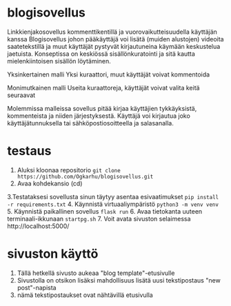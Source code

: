 # blogisovellus
Linkkienjakosovellus kommenttikentillä ja vuorovaikutteisuudella käyttäjän kanssa
Blogisovellus johon pääkäyttäjä voi lisätä (muiden alustojen) videoita saatetekstillä ja muut käyttäjät pystyvät kirjautuneina käymään keskustelua jaetuista.
Konseptissa on keskiössä sisällönkuratointi ja sitä kautta mielenkiintoisen sisällön löytäminen.

Yksinkertainen malli
Yksi kuraattori, muut käyttäjät voivat kommentoida

Monimutkainen malli
Useita kuraattoreja, käyttäjät voivat valita keitä seuraavat

Molemmissa malleissa sovellus pitää kirjaa käyttäjien tykkäyksistä, kommenteista ja niiden järjestyksestä.
Käyttäjä voi kirjautua joko käyttäjätunnuksella tai sähköpostiosoitteella ja salasanalla.

# testaus
1. Aluksi kloonaa repositorio
    ```git clone https://github.com/Ogkarhu/blogisovellus.git```
2. Avaa kohdekansio (cd)

3.Testataksesi sovellusta sinun täytyy asentaa esivaatimukset
    ```pip install -r requirements.txt```
4. Käynnistä virtuaaliympäristö
    ```python3 -m venv venv```
5. Käynnistä paikallinen sovellus
    ```flask run```
6. Avaa tietokanta uuteen terminaali-ikkunaan 
    ```startpg.sh```
7. Voit avata sivuston selaimessa
    http://localhost:5000/
# sivuston käyttö
1. Tällä hetkellä sivusto aukeaa "blog template"-etusivulle
2. Sivustolla on otsikon lisäksi mahdollisuus lisätä uusi tekstipostaus "new post"-napista
3. nämä tekstipostaukset ovat nähtävillä etusivulla


